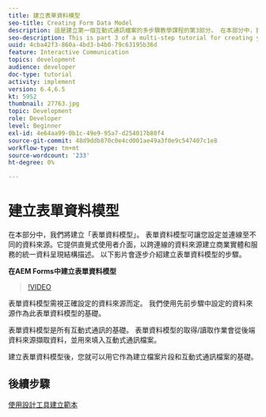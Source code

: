 ```yaml
---
title: 建立表單資料模型
seo-title: Creating Form Data Model
description: 這是建立第一個互動式通訊檔案的多步驟教學課程的第3部分。 在本部分中，我們將建立「表單資料模型」。 表單資料模型可讓您設定並連線至不同的資料來源。它提供直覺式使用者介面，可跨連線的資料來源建立業務實體和服務的統一資料表示架構。以下影片會逐步解說建立表單資料模型的步驟。
seo-description: This is part 3 of a multi-step tutorial for creating your first interactive communications document. In this part, we will create Form Data Model. Form Data Model allows you to configure and connect to disparate data sources.It provides an intuitive user interface to create a unified data representation schema of business entities and services across connected data sources. The following video walks through the steps to create Form Data Model.
uuid: 4cba42f3-860a-4bd3-b4b0-79c63195b36d
feature: Interactive Communication
topics: development
audience: developer
doc-type: tutorial
activity: implement
version: 6.4,6.5
kt: 5952
thumbnail: 27763.jpg
topic: Development
role: Developer
level: Beginner
exl-id: 4e64aa99-0b1c-49e9-95a7-d254017b80f4
source-git-commit: 48d9ddb870c0e4cd001ae49a3f0e9c547407c1e8
workflow-type: tm+mt
source-wordcount: '233'
ht-degree: 0%

---
```


# 建立表單資料模型

在本部分中，我們將建立「表單資料模型」。 表單資料模型可讓您設定並連線至不同的資料來源。它提供直覺式使用者介面，以跨連線的資料來源建立商業實體和服務的統一資料呈現結構描述。 以下影片會逐步介紹建立表單資料模型的步驟。

**在AEM Forms中建立表單資料模型**

>[!VIDEO](https://video.tv.adobe.com/v/27763?quality=12&learn=on)

表單資料模型需視正確設定的資料來源而定。 我們使用先前步驟中設定的資料來源作為此表單資料模型的基礎。

表單資料模型是所有互動式通訊的基礎。 表單資料模型的取得/讀取作業會從後端資料來源擷取資料，並用來填入互動式通訊檔案。

建立表單資料模型後，您就可以用它作為建立檔案片段和互動式通訊檔案的基礎。

## 後續步驟

[使用設計工具建立範本](./create-xdp-layout-using-forms-designer.md)
